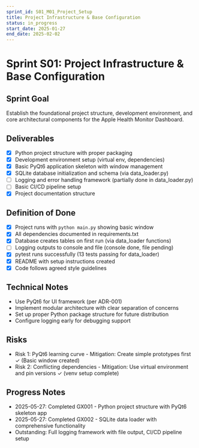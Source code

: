 ```yaml
---
sprint_id: S01_M01_Project_Setup
title: Project Infrastructure & Base Configuration
status: in_progress
start_date: 2025-01-27
end_date: 2025-02-02
---
```


# Sprint S01: Project Infrastructure & Base Configuration

## Sprint Goal
Establish the foundational project structure, development environment, and core architectural components for the Apple Health Monitor Dashboard.

## Deliverables
- [x] Python project structure with proper packaging
- [x] Development environment setup (virtual env, dependencies)
- [x] Basic PyQt6 application skeleton with window management
- [x] SQLite database initialization and schema (via data_loader.py)
- [ ] Logging and error handling framework (partially done in data_loader.py)
- [ ] Basic CI/CD pipeline setup
- [x] Project documentation structure

## Definition of Done
- [x] Project runs with `python main.py` showing basic window
- [x] All dependencies documented in requirements.txt
- [x] Database creates tables on first run (via data_loader functions)
- [ ] Logging outputs to console and file (console done, file pending)
- [x] pytest runs successfully (13 tests passing for data_loader)
- [x] README with setup instructions created
- [x] Code follows agreed style guidelines

## Technical Notes
- Use PyQt6 for UI framework (per ADR-001)
- Implement modular architecture with clear separation of concerns
- Set up proper Python package structure for future distribution
- Configure logging early for debugging support

## Risks
- Risk 1: PyQt6 learning curve - Mitigation: Create simple prototypes first ✓ (Basic window created)
- Risk 2: Conflicting dependencies - Mitigation: Use virtual environment and pin versions ✓ (venv setup complete)

## Progress Notes
- 2025-05-27: Completed GX001 - Python project structure with PyQt6 skeleton app
- 2025-05-27: Completed GX002 - SQLite data loader with comprehensive functionality
- Outstanding: Full logging framework with file output, CI/CD pipeline setup